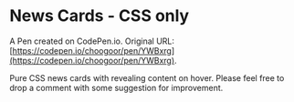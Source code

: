# News Cards - CSS only

A Pen created on CodePen.io. Original URL: [https://codepen.io/choogoor/pen/YWBxrg](https://codepen.io/choogoor/pen/YWBxrg).

Pure CSS news cards with revealing content on hover. Please feel free to drop a comment with some suggestion for improvement. 